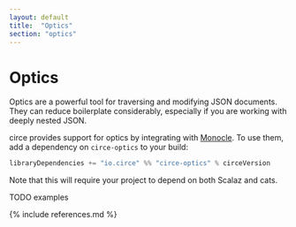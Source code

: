```yaml
---
layout: default
title:  "Optics"
section: "optics"
---
```


# Optics

Optics are a powerful tool for traversing and modifying JSON documents. They can reduce boilerplate 
considerably, especially if you are working with deeply nested JSON.

circe provides support for optics by integrating with [Monocle](monocle). To use them, add a
dependency on `circe-optics` to your build:

```scala
libraryDependencies += "io.circe" %% "circe-optics" % circeVersion
```

Note that this will require your project to depend on both Scalaz and cats.

TODO examples

{% include references.md %}
